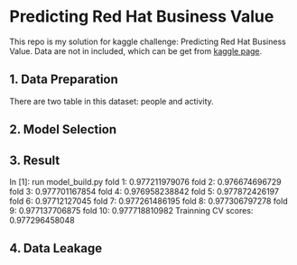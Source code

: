 # Predicting Red Hat Business Value
This repo is my solution for kaggle challenge: Predicting Red Hat Business Value. Data are not in included, which can be get from [kaggle page](https://www.kaggle.com/c/predicting-red-hat-business-value).  
## 1. Data Preparation
There are two table in this dataset: people and activity.

## 2. Model Selection

## 3. Result
In [1]: run model_build.py
fold 1: 0.977211979076
fold 2: 0.976674696729
fold 3: 0.977701167854
fold 4: 0.976958238842
fold 5: 0.977872426197
fold 6: 0.97712127045
fold 7: 0.977261486195
fold 8: 0.977306797278
fold 9: 0.977137706875
fold 10: 0.977718810982
Trainning CV scores:  0.977296458048
## 4. Data Leakage
